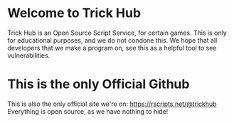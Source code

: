 # Welcome to Trick Hub
Trick Hub is an Open Source Script Service, for certain games.
This is only for educational purposes, and we do not condone this. 
We hope that all developers that we make a program on, see this as a helpful tool to see vulnerabilities.

# This is the only Official Github
This is also the only official site we're on: https://rscripts.net/@trickhub
Everything is open source, as we have nothing to hide!
